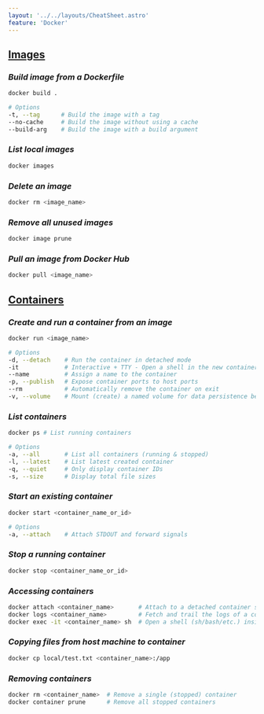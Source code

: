 ```yaml
---
layout: '../../layouts/CheatSheet.astro'
feature: 'Docker'
---
```


## [Images](#images)

### _Build image from a Dockerfile_

```sh
docker build .

# Options
-t, --tag      # Build the image with a tag
--no-cache     # Build the image without using a cache
--build-arg    # Build the image with a build argument
```

### _List local images_

```sh
docker images
```

### _Delete an image_

```sh
docker rm <image_name>
```

### _Remove all unused images_

```sh
docker image prune
```

### _Pull an image from Docker Hub_

```sh
docker pull <image_name>
```

## [Containers](#containers)

### _Create and run a container from an image_

```sh
docker run <image_name>

# Options
-d, --detach    # Run the container in detached mode
-it             # Interactive + TTY - Open a shell in the new container
--name          # Assign a name to the container
-p, --publish   # Expose container ports to host ports
--rm            # Automatically remove the container on exit
-v, --volume    # Mount (create) a named volume for data persistence beyond container lifecycle
```

### _List containers_

```sh
docker ps # List running containers

# Options
-a, --all       # List all containers (running & stopped)
-l, --latest    # List latest created container
-q, --quiet     # Only display container IDs
-s, --size      # Display total file sizes
```

### _Start an existing container_

```sh
docker start <container_name_or_id>

# Options
-a, --attach    # Attach STDOUT and forward signals
```

### _Stop a running container_

```sh
docker stop <container_name_or_id>
```

### _Accessing containers_

```sh
docker attach <container_name>       # Attach to a detached container so it runs in foreground
docker logs <container_name>         # Fetch and trail the logs of a container
docker exec -it <container_name> sh  # Open a shell (sh/bash/etc.) inside a running container
```

### _Copying files from host machine to container_

```sh
docker cp local/test.txt <container_name>:/app
```

### _Removing containers_

```sh
docker rm <container_name>  # Remove a single (stopped) container
docker container prune      # Remove all stopped containers
```
